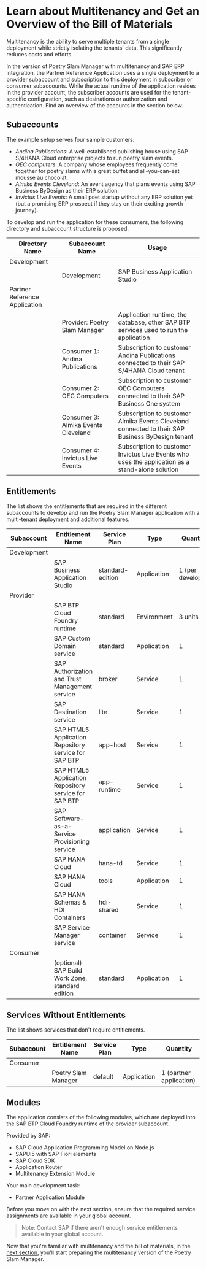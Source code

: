 # Learn about Multitenancy and Get an Overview of the Bill of Materials
Multitenancy is the ability to serve multiple tenants from a single deployment while strictly isolating the tenants' data. This significantly reduces costs and efforts.

In the version of Poetry Slam Manager with multitenancy and SAP ERP integration, the Partner Reference Application uses a single deployment to a provider subaccount and subscription to this deployment in subscriber or consumer subaccounts. While the actual runtime of the application resides in the provider account, the subscriber accounts are used for the tenant-specific configuration, such as desinations or authorization and authentication. Find an overview of the accounts in the section below.

## Subaccounts
The example setup serves four sample customers: 
-	*Andina Publications*: A well-established publishing house using SAP S/4HANA Cloud enterprise projects to run poetry slam events.
-	*OEC computers*: A company whose employees frequently come together for poetry slams with a great buffet and all-you-can-eat mousse au chocolat. 
-	*Almika Events Cleveland*: An event agency that plans events using SAP Business ByDesign as their ERP solution.
-	*Invictus Live Events*: A small poet startup without any ERP solution yet (but a promising ERP prospect if they stay on their exciting growth journey). 

To develop and run the application for these consumers, the following directory and subaccount structure is proposed.

| Directory Name                   | Subaccount Name                      | Usage                                                                                                       |
| --------------------             | --------------------                 | ----------------------------                                                                                |
| Development                      |                                      |                                                                                                             |
|                                  | Development                          | SAP Business Application Studio                                                                                 |
| Partner Reference Application    |                                      |                                                                                                             |
|                                  | Provider: Poetry Slam Manager        | Application runtime, the database, other SAP BTP services used to run the application                       |
|                                  | Consumer 1: Andina Publications      | Subscription to customer Andina Publications connected to their SAP S/4HANA Cloud tenant          |
|                                  | Consumer 2: OEC Computers            | Subscription to customer OEC Computers connected to their SAP Business One system                 |
|                                  | Consumer 3: Almika Events Cleveland  | Subscription to customer Almika Events Cleveland connected to their SAP Business ByDesign tenant  |
|                                  | Consumer 4: Invictus Live Events     | Subscription to customer Invictus Live Events who uses the application as a stand-alone solution                      |


## Entitlements
The list shows the entitlements that are required in the different subaccounts to develop and run the Poetry Slam Manager application with a multi-tenant deployment and additional features. 

| Subaccount    |  Entitlement Name                                    | Service Plan              | Type          | Quantity                          | 
| -----------   |  -------------------                                 | ---------                 | ---------     | ---------                         |
| Development   |                                                      |                           |               |                                   |
|               | SAP Business Application Studio                      | standard-edition          | Application   | 1 (per developer)                 |
| Provider      |                                                      |                           |               |                                   |
|               | SAP BTP Cloud Foundry runtime                        | standard                  | Environment   | 3 units                           |
|               | SAP Custom Domain service                            | standard                  | Application   | 1                                 |
|               | SAP Authorization and Trust Management service       | broker                    | Service       | 1                                 | 
|               | SAP Destination service                              | lite                      | Service       | 1                                 | 
|               | SAP HTML5 Application Repository service for SAP BTP | app-host                  | Service       | 1                                 | 
|               | SAP HTML5 Application Repository service for SAP BTP | app-runtime               | Service       | 1                                 | 
|               | SAP Software-as-a-Service Provisioning service       | application               | Service       | 1                                 | 
|               | SAP HANA Cloud                                       | hana-td                   | Service       | 1                                 | 
|               | SAP HANA Cloud                                       | tools                     | Application   | 1                                 | 
|               | SAP HANA Schemas & HDI Containers                    | hdi-shared                | Service       | 1                                 | 
|               | SAP Service Manager service                          | container                 | Service       | 1                                 | 
| Consumer      |                                                      |                           |               |                                   |
|               | (optional) SAP Build Work Zone, standard edition     | standard                  | Application   | 1                                 |


## Services Without Entitlements
The list shows services that don't require entitlements.

| Subaccount    |  Entitlement Name                                    | Service Plan              | Type          | Quantity                          | 
| -----------   |  -------------------                                 | ---------                 | ---------     | ---------                         |
| Consumer      |                                                      |                           |               |                                   |
|               | Poetry Slam Manager                                  | default                   | Application   | 1 (partner application)           |

## Modules
The application consists of the following modules, which are deployed into the SAP BTP Cloud Foundry runtime of the provider subaccount. 

Provided by SAP:
- SAP Cloud Application Programming Model on Node.js 
- SAPUI5 with SAP Fiori elements 
- SAP Cloud SDK   
- Application Router                                                           
- Multitenancy Extension Module   

Your main development task:  
- Partner Application Module                                                   

Before you move on with the next section, ensure that the required service assignments are available in your global account.

> Note: Contact SAP if there aren't enough service entitlements available in your global account.

Now that you're familiar with multitenancy and the bill of materials, in the [next section](22-Multi-Tenancy-Prepare-Deployment.md), you'll start preparing the multitenancy version of the Poetry Slam Manager.
